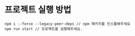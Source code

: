 # 프로젝트 실행 방법

```
npm i --force --legacy-peer-deps // npm 패키지를 인스톨해주세요
npm run start // 프로젝트를 실행해주세요.
```
